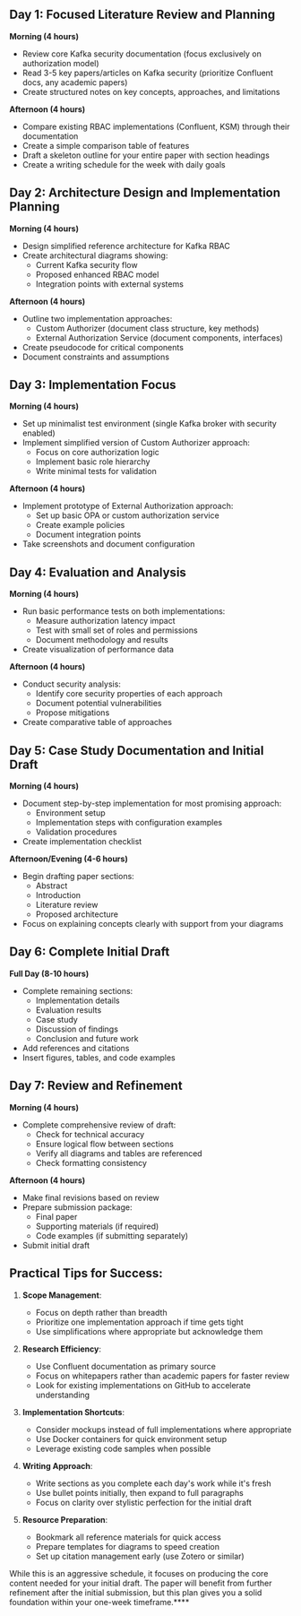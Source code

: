 ## Day 1: Focused Literature Review and Planning

**Morning (4 hours)**

- Review core Kafka security documentation (focus exclusively on authorization model)
- Read 3-5 key papers/articles on Kafka security (prioritize Confluent docs, any academic papers)
- Create structured notes on key concepts, approaches, and limitations

**Afternoon (4 hours)**

- Compare existing RBAC implementations (Confluent, KSM) through their documentation
- Create a simple comparison table of features
- Draft a skeleton outline for your entire paper with section headings
- Create a writing schedule for the week with daily goals

## Day 2: Architecture Design and Implementation Planning

**Morning (4 hours)**

- Design simplified reference architecture for Kafka RBAC
- Create architectural diagrams showing:
    - Current Kafka security flow
    - Proposed enhanced RBAC model
    - Integration points with external systems

**Afternoon (4 hours)**

- Outline two implementation approaches:
    - Custom Authorizer (document class structure, key methods)
    - External Authorization Service (document components, interfaces)
- Create pseudocode for critical components
- Document constraints and assumptions

## Day 3: Implementation Focus

**Morning (4 hours)**

- Set up minimalist test environment (single Kafka broker with security enabled)
- Implement simplified version of Custom Authorizer approach:
    - Focus on core authorization logic
    - Implement basic role hierarchy
    - Write minimal tests for validation

**Afternoon (4 hours)**

- Implement prototype of External Authorization approach:
    - Set up basic OPA or custom authorization service
    - Create example policies
    - Document integration points
- Take screenshots and document configuration

## Day 4: Evaluation and Analysis

**Morning (4 hours)**

- Run basic performance tests on both implementations:
    - Measure authorization latency impact
    - Test with small set of roles and permissions
    - Document methodology and results
- Create visualization of performance data

**Afternoon (4 hours)**

- Conduct security analysis:
    - Identify core security properties of each approach
    - Document potential vulnerabilities
    - Propose mitigations
- Create comparative table of approaches

## Day 5: Case Study Documentation and Initial Draft

**Morning (4 hours)**

- Document step-by-step implementation for most promising approach:
    - Environment setup
    - Implementation steps with configuration examples
    - Validation procedures
- Create implementation checklist

**Afternoon/Evening (4-6 hours)**

- Begin drafting paper sections:
    - Abstract
    - Introduction
    - Literature review
    - Proposed architecture
- Focus on explaining concepts clearly with support from your diagrams

## Day 6: Complete Initial Draft

**Full Day (8-10 hours)**

- Complete remaining sections:
    - Implementation details
    - Evaluation results
    - Case study
    - Discussion of findings
    - Conclusion and future work
- Add references and citations
- Insert figures, tables, and code examples

## Day 7: Review and Refinement

**Morning (4 hours)**

- Complete comprehensive review of draft:
    - Check for technical accuracy
    - Ensure logical flow between sections
    - Verify all diagrams and tables are referenced
    - Check formatting consistency

**Afternoon (4 hours)**

- Make final revisions based on review
- Prepare submission package:
    - Final paper
    - Supporting materials (if required)
    - Code examples (if submitting separately)
- Submit initial draft

## Practical Tips for Success:

1. **Scope Management**:
    
    - Focus on depth rather than breadth
    - Prioritize one implementation approach if time gets tight
    - Use simplifications where appropriate but acknowledge them
2. **Research Efficiency**:
    
    - Use Confluent documentation as primary source
    - Focus on whitepapers rather than academic papers for faster review
    - Look for existing implementations on GitHub to accelerate understanding
3. **Implementation Shortcuts**:
    
    - Consider mockups instead of full implementations where appropriate
    - Use Docker containers for quick environment setup
    - Leverage existing code samples when possible
4. **Writing Approach**:
    
    - Write sections as you complete each day's work while it's fresh
    - Use bullet points initially, then expand to full paragraphs
    - Focus on clarity over stylistic perfection for the initial draft
5. **Resource Preparation**:
    
    - Bookmark all reference materials for quick access
    - Prepare templates for diagrams to speed creation
    - Set up citation management early (use Zotero or similar)

While this is an aggressive schedule, it focuses on producing the core content needed for your initial draft. The paper will benefit from further refinement after the initial submission, but this plan gives you a solid foundation within your one-week timeframe.****